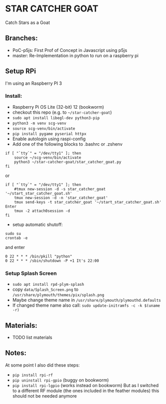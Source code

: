 # STAR CATCHER GOAT

Catch Stars as a Goat

## Branches:
- PoC-p5js: First Prof of Concept in Javascript using p5js
- master: Re-Implementation in python to run on a raspberry pi

## Setup RPi

I'm using an Raspberry PI 3

### Install:
- Raspberry Pi OS Lite (32-bit) 12 (bookworm)
- checkout  this repo (e.g. to `~/star-catcher-goat`)
- `sudo apt install libegl-dev python3-pip`
- `python3 -m venv scg-venv`
- `source scg-venv/bin/activate`
- `pip install pygame pyserial httpx`
- Enable autologin using raspi-config
- Add one of the following blocks to .bashrc or .zshenv    
```
if [ "`tty`" = "/dev/tty1" ]; then
    source ~/scg-venv/bin/activate
    python3 ~/star-catcher-goat/star_catcher_goat.py
fi
```
or
```
if [ "`tty`" = "/dev/tty1" ]; then
    #tmux new-session -d -s star_catcher_goat '~/start_star_catcher_goat.sh'
    tmux new-session -d -n 'star_catcher_goat'
    tmux send-keys -t star_catcher_goat '~/start_star_catcher_goat.sh' Enter
    tmux -2 attach0session -d
fi
```
- setup automatic shutoff:
```
sudo su
crontab -e
```
and enter
```
0 22 * * * /bin/pkill "python"
0 22 * * * /sbin/shutdown -P +1 It's 22:00
```


### Setup Splash Screen
- `sudo apt install rpd-plym-splash`
- copy `data/Splash_Screen.png` to `/usr/share/plymouth/themes/pix/splash.png`
- Maybe change theme name in `/usr/share/plymouth/plymouthd.defaults`
- If changed theme name also call: `sudo update-initramfs -c -k $(uname -r)`

## Materials:
- TODO list materials

## Notes:
At some point I also did these steps:
- `pip install rpi-rf`
- `pip uninstall rpi-gpio` (buggy on bookworm)
- `pip install rpi-lgpio` (works instead on bookworm)
But as I switched to a different RF module (the ones included in the feather modules) this should not be needed anymore